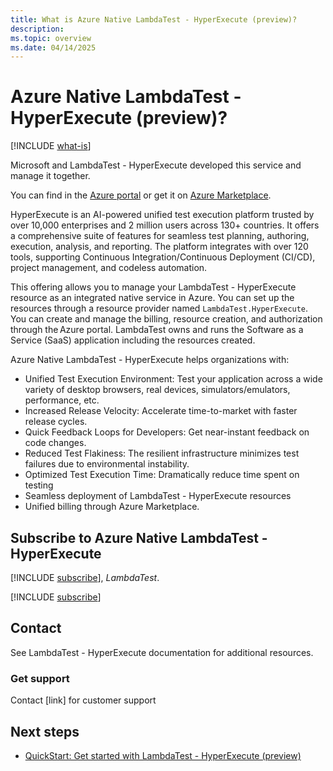 ```yaml
---
title: What is Azure Native LambdaTest - HyperExecute (preview)?
description: 
ms.topic: overview
ms.date: 04/14/2025
---
```


# Azure Native LambdaTest - HyperExecute (preview)?

[!INCLUDE [what-is](../includes/what-is.md)]

Microsoft and LambdaTest - HyperExecute developed this service and manage it together.

You can find  in the [Azure portal](https://ms.portal.azure.com/) or get it on [Azure Marketplace](https://azuremarketplace.microsoft.com).

HyperExecute is an AI-powered unified test execution platform trusted by over 10,000 enterprises and 2 million users across 130+ countries. 
It offers a comprehensive suite of features for seamless test planning, authoring, execution, analysis, and reporting. 
The platform integrates with over 120 tools, supporting Continuous Integration/Continuous Deployment (CI/CD), project management, and codeless automation.

This offering allows you to manage your LambdaTest - HyperExecute resource as an integrated native service in Azure. 
You can set up the resources through a resource provider named `LambdaTest.HyperExecute`. 
You can create and manage the billing, resource creation, and authorization through the Azure portal. 
LambdaTest owns and runs the Software as a Service (SaaS) application including the resources created.

Azure Native LambdaTest - HyperExecute helps organizations with:

- Unified Test Execution Environment: Test your application across a wide variety of desktop browsers, real devices, simulators/emulators, performance, etc.
- Increased Release Velocity: Accelerate time-to-market with faster release cycles.
- Quick Feedback Loops for Developers: Get near-instant feedback on code changes.
- Reduced Test Flakiness: The resilient infrastructure minimizes test failures due to environmental instability.
- Optimized Test Execution Time: Dramatically reduce time spent on testing
- Seamless deployment of LambdaTest - HyperExecute resources
- Unified billing through Azure Marketplace.

## Subscribe to Azure Native LambdaTest - HyperExecute

[!INCLUDE [subscribe](../includes/subscribe.md)], *LambdaTest*.

[!INCLUDE [subscribe](../includes/subscribe-from-azure-portal.md)]

## Contact 

See LambdaTest - HyperExecute documentation for additional resources. 

### Get support

Contact [link] for customer support 

## Next steps

- [QuickStart: Get started with LambdaTest - HyperExecute (preview)](create.md)
